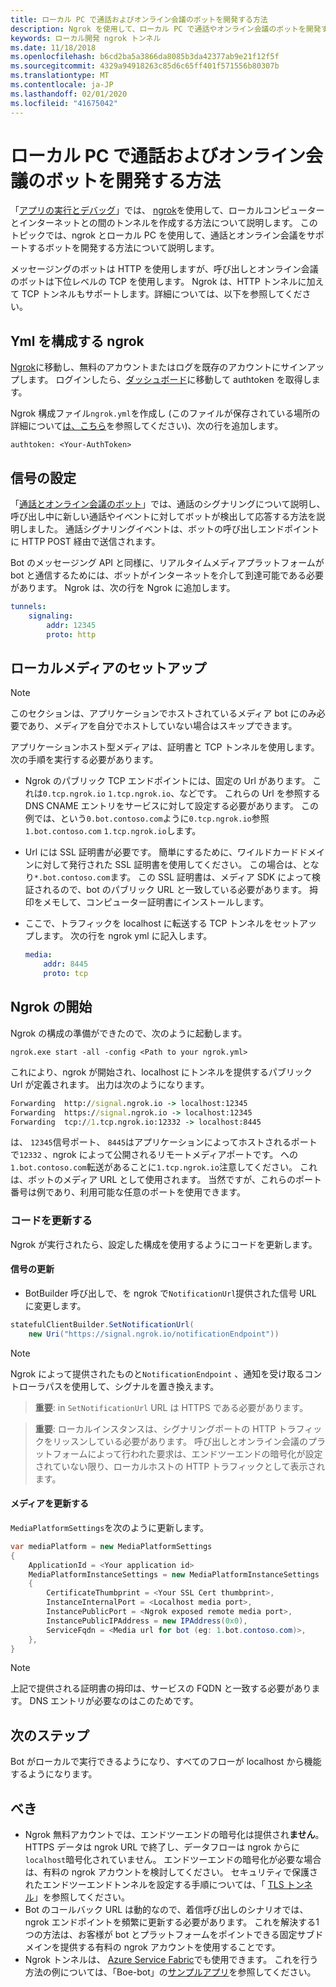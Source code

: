 ```yaml
---
title: ローカル PC で通話およびオンライン会議のボットを開発する方法
description: Ngrok を使用して、ローカル PC で通話やオンライン会議のボットを開発する方法についても説明します。
keywords: ローカル開発 ngrok トンネル
ms.date: 11/18/2018
ms.openlocfilehash: b6cd2ba5a3866da8085b3da42377ab9e21f12f5f
ms.sourcegitcommit: 4329a94918263c85d6c65ff401f571556b80307b
ms.translationtype: MT
ms.contentlocale: ja-JP
ms.lasthandoff: 02/01/2020
ms.locfileid: "41675042"
---
```

# <a name="how-to-develop-calling-and-online-meeting-bots-on-your-local-pc"></a>ローカル PC で通話およびオンライン会議のボットを開発する方法

「[アプリの実行とデバッグ](../../concepts/build-and-test/debug.md)」では、 [ngrok](https://ngrok.com)を使用して、ローカルコンピューターとインターネットとの間のトンネルを作成する方法について説明します。 このトピックでは、ngrok とローカル PC を使用して、通話とオンライン会議をサポートするボットを開発する方法について説明します。

メッセージングのボットは HTTP を使用しますが、呼び出しとオンライン会議のボットは下位レベルの TCP を使用します。 Ngrok は、HTTP トンネルに加えて TCP トンネルもサポートします。詳細については、以下を参照してください。

## <a name="configuring-ngrokyml"></a>Yml を構成する ngrok

[Ngrok](https://ngrok.com)に移動し、無料のアカウントまたはログを既存のアカウントにサインアップします。 ログインしたら、[ダッシュボード](https://dashboard.ngrok.com)に移動して authtoken を取得します。

Ngrok 構成ファイル`ngrok.yml`を作成し (このファイルが保存されている場所の詳細について[は、こちら](https://ngrok.com/docs#config)を参照してください)、次の行を追加します。

  `authtoken: <Your-AuthToken>`

## <a name="setting-up-signaling"></a>信号の設定

「[通話とオンライン会議のボット](./calls-meetings-bots-overview.md)」では、通話のシグナリングについて説明し、呼び出し中に新しい通話やイベントに対してボットが検出して応答する方法を説明しました。 通話シグナリングイベントは、ボットの呼び出しエンドポイントに HTTP POST 経由で送信されます。

Bot のメッセージング API と同様に、リアルタイムメディアプラットフォームが bot と通信するためには、ボットがインターネットを介して到達可能である必要があります。 Ngrok は、次の行を Ngrok に追加します。

```yaml
tunnels:
    signaling:
        addr: 12345
        proto: http
```

## <a name="setting-up-local-media"></a>ローカルメディアのセットアップ

> [!NOTE]
> このセクションは、アプリケーションでホストされているメディア bot にのみ必要であり、メディアを自分でホストしていない場合はスキップできます。

アプリケーションホスト型メディアは、証明書と TCP トンネルを使用します。 次の手順を実行する必要があります。

- Ngrok のパブリック TCP エンドポイントには、固定の Url があります。 これは`0.tcp.ngrok.io` `1.tcp.ngrok.io`、などです。 これらの Url を参照する DNS CNAME エントリをサービスに対して設定する必要があります。 この例では、という`0.bot.contoso.com`ように`0.tcp.ngrok.io`参照`1.bot.contoso.com` `1.tcp.ngrok.io`します。
- Url には SSL 証明書が必要です。 簡単にするために、ワイルドカードドメインに対して発行された SSL 証明書を使用してください。 この場合は、となり`*.bot.contoso.com`ます。 この SSL 証明書は、メディア SDK によって検証されるので、bot のパブリック URL と一致している必要があります。 拇印をメモして、コンピューター証明書にインストールします。
- ここで、トラフィックを localhost に転送する TCP トンネルをセットアップします。 次の行を ngrok yml に記入します。

    ```yaml
    media:
        addr: 8445
        proto: tcp
    ```

## <a name="start-ngrok"></a>Ngrok の開始

Ngrok の構成の準備ができたので、次のように起動します。

  `ngrok.exe start -all -config <Path to your ngrok.yml>`

これにより、ngrok が開始され、localhost にトンネルを提供するパブリック Url が定義されます。 出力は次のようになります。

```cmd
Forwarding  http://signal.ngrok.io -> localhost:12345
Forwarding  https://signal.ngrok.io -> localhost:12345
Forwarding  tcp://1.tcp.ngrok.io:12332 -> localhost:8445
```

は、 `12345`信号ポート、 `8445`はアプリケーションによってホストされるポートで`12332` 、ngrok によって公開されるリモートメディアポートです。 への`1.bot.contoso.com`転送があることに`1.tcp.ngrok.io`注意してください。 これは、ボットのメディア URL として使用されます。 当然ですが、これらのポート番号は例であり、利用可能な任意のポートを使用できます。

### <a name="update-code"></a>コードを更新する

Ngrok が実行されたら、設定した構成を使用するようにコードを更新します。

#### <a name="update-signaling"></a>信号の更新

- BotBuilder 呼び出しで、を ngrok で`NotificationUrl`提供された信号 URL に変更します。

```csharp
statefulClientBuilder.SetNotificationUrl(
    new Uri("https://signal.ngrok.io/notificationEndpoint"))
```

> [!NOTE]
> Ngrok によって提供されたものと`NotificationEndpoint` 、通知を受け取るコントローラパスを使用して、シグナルを置き換えます。

> **重要**: in `SetNotificationUrl` URL は HTTPS である必要があります。

> **重要**: ローカルインスタンスは、シグナリングポートの HTTP トラフィックをリッスンしている必要があります。 呼び出しとオンライン会議のプラットフォームによって行われた要求は、エンドツーエンドの暗号化が設定されていない限り、ローカルホストの HTTP トラフィックとして表示されます。

#### <a name="update-media"></a>メディアを更新する

`MediaPlatformSettings`を次のように更新します。

```csharp
var mediaPlatform = new MediaPlatformSettings
{
    ApplicationId = <Your application id>
    MediaPlatformInstanceSettings = new MediaPlatformInstanceSettings
    {
        CertificateThumbprint = <Your SSL Cert thumbprint>,
        InstanceInternalPort = <Localhost media port>,
        InstancePublicPort = <Ngrok exposed remote media port>,
        InstancePublicIPAddress = new IPAddress(0x0),
        ServiceFqdn = <Media url for bot (eg: 1.bot.contoso.com)>,
    },
}
```

> [!NOTE]
> 上記で提供される証明書の拇印は、サービスの FQDN と一致する必要があります。 DNS エントリが必要なのはこのためです。

## <a name="next-steps"></a>次のステップ

Bot がローカルで実行できるようになり、すべてのフローが localhost から機能するようになります。

## <a name="caveats"></a>べき

- Ngrok 無料アカウントでは、エンドツーエンドの暗号化は提供され**ません**。 HTTPS データは ngrok URL で終了し、データフローは ngrok からに`localhost`暗号化されていません。 エンドツーエンドの暗号化が必要な場合は、有料の ngrok アカウントを検討してください。 セキュリティで保護されたエンドツーエンドトンネルを設定する手順については、「 [TLS トンネル](https://ngrok.com/docs#tls)」を参照してください。
- Bot のコールバック URL は動的なので、着信呼び出しのシナリオでは、ngrok エンドポイントを頻繁に更新する必要があります。 これを解決する1つの方法は、お客様が bot とプラットフォームをポイントできる固定サブドメインを提供する有料の ngrok アカウントを使用することです。
- Ngrok トンネルは、 [Azure Service Fabric](/azure/service-fabric/service-fabric-overview)でも使用できます。 これを行う方法の例については、「Boe-bot」の[サンプルアプリ](/microsoftgraph/microsoft-graph-comms-samples/tree/master/Samples/LocalMediaSamples/HueBot/HueBot)を参照してください。
